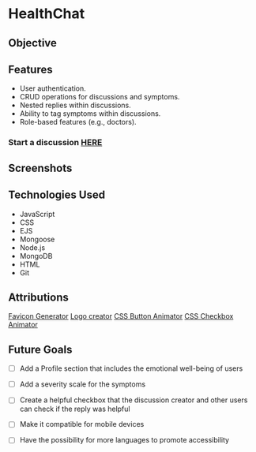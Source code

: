 # HealthChat

## Objective


## Features
- User authentication.
- CRUD operations for discussions and symptoms.
- Nested replies within discussions.
- Ability to tag symptoms within discussions.
- Role-based features (e.g., doctors).


### Start a discussion [HERE]()

## Screenshots


## Technologies Used
- JavaScript
- CSS
- EJS
- Mongoose
- Node.js
- MongoDB
- HTML
- Git

## Attributions
[Favicon Generator](https://favicon.io/favicon-generator/)
[Logo creator](https://www.canva.com/logos/templates/)
[CSS Button Animator](https://getcssscan.com/css-buttons-examples?ref=beautifulboxshadow-bottom)
[CSS Checkbox Animator](https://getcssscan.com/css-checkboxes-examples?ref=beautifulboxshadow-bottom)
## Future Goals
- [ ] Add a Profile section that includes the emotional well-being of users
- [ ] Add a severity scale for the symptoms
- [ ] Create a helpful checkbox that the discussion creator and other users can check if the reply was helpful
- [ ] Make it compatible for mobile devices
- [ ] Have the possibility for more languages to promote accessibility 






